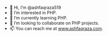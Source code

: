 - 👋 Hi, I’m @ashfaqraza519
- 👀 I’m interested in PHP.
- 🌱 I’m currently learning PHP.
- 💞️ I’m looking to collaborate on PHP projects.
- 📫 You can reach me at www.ashfaqraza.com.

<!---
ashfaqraza519/ashfaqraza519 is a ✨ special ✨ repository because its `README.md` (this file) appears on your GitHub profile.
You can click the Preview link to take a look at your changes.
--->

